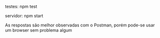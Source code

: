 testes: npm test

servidor: npm start

As respostas são melhor observadas com o Postman, porém pode-se usar um browser sem problema algum